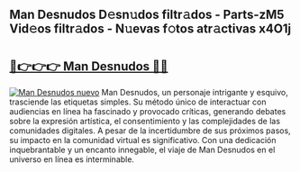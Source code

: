 ## Man Desnudos D𝚎sn𝚞dos filtr𝚊dos - Parts-zM5 Vid𝚎os filtr𝚊dos - N𝚞evas f𝚘tos atr𝚊ctivas x4O1j

# <h2><a href="http://mb598x.tromn.icu/?c=Man+Desnudos">🔗👉👉👉 Man Desnudos 🔗🔗</a></h2>

[![Man Desnudos nuevo](https://i.imgur.com/pEAQMta.gif)](http://mb598x.tromn.icu/?c=Man+Desnudos)
Man Desnudos, un personaje intrigante y esquivo, trasciende las etiquetas simples. Su método único de interactuar con audiencias en línea ha fascinado y provocado críticas, generando debates sobre la expresión artística, el consentimiento y las complejidades de las comunidades digitales. A pesar de la incertidumbre de sus próximos pasos, su impacto en la comunidad virtual es significativo. Con una dedicación inquebrantable y un encanto innegable, el viaje de Man Desnudos en el universo en línea es interminable.
